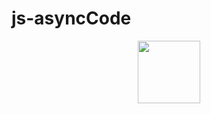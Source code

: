 # js-asyncCode


<div id="header" align="center">
  <img src="![lovecoding](https://user-images.githubusercontent.com/26580474/235278821-107d93af-089b-4de7-a48f-c4d2307bfc14.gif)" width="100"/>
</div>

